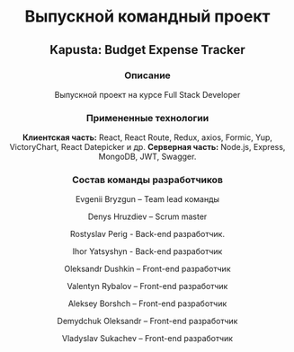 <h1 align="center">Выпускной командный проект</h1>
<h2 align="center">Kapusta: Budget Expense Tracker</h2>
<h3 align="center">Описание</h3>
<p align="center">Выпускной проект на курсе Full Stack Developer</p>
<h3 align="center">Примененные технологии</h3>
<p align="center">
<b>Клиентская часть:</b> 
React, React Route, Redux, axios, Formic, Yup,
VictoryChart, React Datepicker и др. 
<b>Серверная часть:</b> 
Node.js, Express, MongoDB, JWT, Swagger.
</p>

<h3 align="center">Состав команды разработчиков</h3>

<p align="center">Evgenii Bryzgun – Team lead команды</p>
<p align="center">Denys Hruzdiev – Scrum master</p>
<p align="center">Rostyslav Perig  - Back-end разработчик.</p>
<p align="center">Ihor Yatsyshyn - Back-end разработчик</p>
<p align="center">Oleksandr Dushkin – Front-end разработчик</p>
<p align="center">Valentyn Rybalov – Front-end разработчик</p>
<p align="center">Aleksey Borshch – Front-end разработчик</p>
<p align="center">Demydchuk Oleksandr – Front-end разработчик</p>
<p align="center">Vladyslav Sukachev – Front-end разработчик</p>

